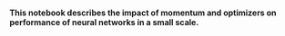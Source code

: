 #### This notebook describes the impact of momentum and optimizers on performance of neural networks in a small scale.
